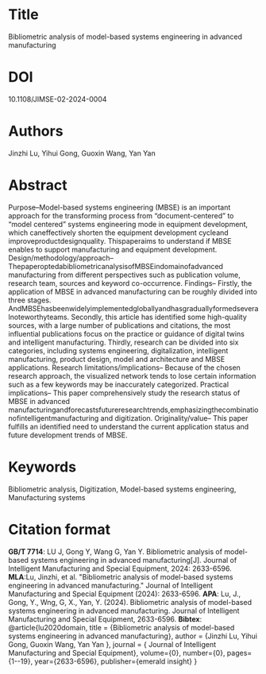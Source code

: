 # Title

Bibliometric analysis of model-based systems engineering in advanced manufacturing

# DOI

10.1108/JIMSE-02-2024-0004

# Authors

Jinzhi Lu, Yihui Gong, Guoxin Wang, Yan Yan 

# Abstract

 Purpose–Model-based systems engineering (MBSE) is an important approach for the transforming process
 from “document-centered” to “model centered” systems engineering mode in equipment development, which
 caneffectively shorten the equipment development cycleand improveproductdesignquality. Thispaperaims
 to understand if MBSE enables to support manufacturing and equipment development.
 Design/methodology/approach–ThepaperoptedabibliometricanalysisofMBSEindomainofadvanced
 manufacturing from different perspectives such as publication volume, research team, sources and keyword
 co-occurrence.
 Findings– Firstly, the application of MBSE in advanced manufacturing can be roughly divided into three
 stages. AndMBSEhasbeenwidelyimplementedgloballyandhasgraduallyformedseveralnoteworthyteams.
 Secondly, this article has identified some high-quality sources, with a large number of publications and
 citations, the most influential publications focus on the practice or guidance of digital twins and intelligent
 manufacturing. Thirdly, research can be divided into six categories, including systems engineering,
 digitalization, intelligent manufacturing, product design, model and architecture and MBSE applications.
 Research limitations/implications– Because of the chosen research approach, the visualized network
 tends to lose certain information such as a few keywords may be inaccurately categorized.
 Practical implications– This paper comprehensively study the research status of MBSE in advanced
 manufacturingandforecastsfutureresearchtrends,emphasizingthecombinationofintelligentmanufacturing
 and digitization.
 Originality/value– This paper fulfills an identified need to understand the current application status and
 future development trends of MBSE.
 
 # Keywords

 Bibliometric analysis, Digitization, Model-based systems engineering, Manufacturing systems

# Citation format

**GB/T 7714**: LU J, Gong Y, Wang G, Yan Y. Bibliometric analysis of model-based systems engineering in advanced manufacturing[J]. Journal of Intelligent Manufacturing and Special Equipment, 2024: 2633-6596.
**MLA**:Lu, Jinzhi, et al. "Bibliometric analysis of model-based systems engineering in advanced manufacturing." Journal of Intelligent Manufacturing and Special Equipment (2024): 2633-6596.
**APA**: Lu, J., Gong, Y., Wng, G, X., Yan, Y. (2024). Bibliometric analysis of model-based systems engineering in advanced manufacturing. Journal of Intelligent Manufacturing and Special Equipment, 2633-6596.
**Bibtex**:
@article{lu2020domain,
  title = {Bibliometric analysis of model-based systems engineering in advanced manufacturing},
  author = {Jinzhi Lu, Yihui Gong, Guoxin Wang, Yan Yan },
  journal = { Journal of Intelligent Manufacturing and Special Equipment},
  volume={0},
  number={0},
  pages={1--19},
  year={2633-6596},
  publisher={emerald insight}
}
